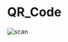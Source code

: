 # QR_Code
![scan](https://github.com/rupali14-g/QR_Code/assets/83212983/7dbbc166-cef8-4f31-9fb9-4abe490f64d3)
